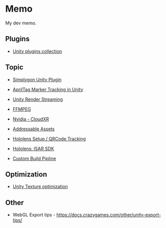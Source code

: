 # Memo
My dev memo.

## Plugins  
* [Unity plugins collection](https://docs.google.com/spreadsheets/d/1osynCKKK7D8kHE4IUL2BYrK3Qvxtsclyp6BWnjdwoD4/edit#gid=0)    


## Topic
  
* [Simplygon Unity Plugin](https://shinn716.gitbook.io/simplygon/)  
  
* [AprilTag Marker Tracking in Unity](https://hackmd.io/@shinn716/Byn3BjO65)  

* [Unity Render Streaming](https://hackmd.io/@shinn716/H1gBahLKc)

* [FFMPEG](https://hackmd.io/@shinn716/Bk9JGARbc)  

* [Nvidia - CloudXR](https://hackmd.io/nyW44lZpSiSs6tii8V8mPQ)  

* [Addressable Assets](https://hackmd.io/@shinn716/BkUzm6J49)  

* [Hololens Setup / QRCode Tracking](https://hackmd.io/@shinn716/rJOVtgf_F)

* [Hololens: ISAR SDK](https://hackmd.io/@shinn716/ryFt07OsK)

* [Custom Build Pipline](https://hackmd.io/@shinn716/SyboNK8nF)


## Optimization

* [Unity Texture optimization](https://hackmd.io/@shinn716/S14rcPELj)
  
  
## Other
 * WebGL Export tips - https://docs.crazygames.com/other/unity-export-tips/  
